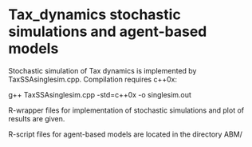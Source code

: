 # Tax_dynamics stochastic simulations and agent-based models
Stochastic simulation of Tax dynamics is implemented by TaxSSAsinglesim.cpp. Compilation requires c++0x:

g++ TaxSSAsinglesim.cpp -std=c++0x -o singlesim.out

R-wrapper files for implementation of stochastic simulations and plot of results are given.

R-script files for agent-based models are located in the directory ABM/
